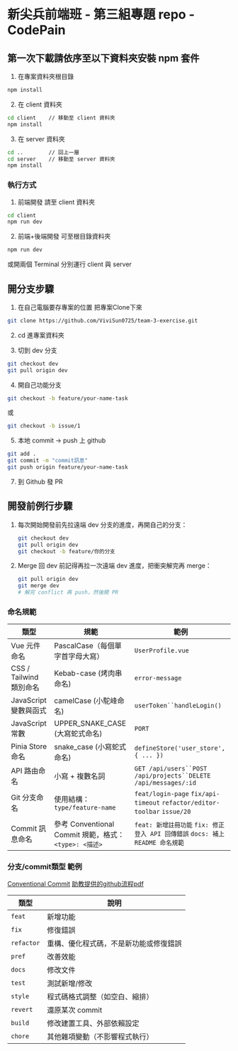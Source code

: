 # 新尖兵前端班 - 第三組專題 repo - CodePain 

## 第一次下載請依序至以下資料夾安裝 npm 套件

1. 在專案資料夾根目錄

```bash
npm install
```

2. 在 client 資料夾

```bash
cd client    // 移動至 client 資料夾
npm install
```

3. 在 server 資料夾
```bash
cd ..        // 回上一層
cd server    // 移動至 server 資料夾
npm install  
```

### 執行方式

1. 前端開發
請至 client 資料夾

```bash
cd client
npm run dev
```

2. 前端+後端開發
可至根目錄資料夾
```bash
npm run dev
```
或開兩個 Terminal 分別運行 client 與 server

## 開分支步驟

1. 在自己電腦要存專案的位置 把專案Clone下來

```bash
git clone https://github.com/ViviSun0725/team-3-exercise.git
```

2. cd 進專案資料夾

3. 切到 dev 分支

```bash
git checkout dev
git pull origin dev
```

4. 開自己功能分支

```bash
git checkout -b feature/your-name-task
```

或

```bash
git checkout -b issue/1
```



5. 本地 commit → push 上 github

```bash
git add .
git commit -m "commit訊息"
git push origin feature/your-name-task
```

7. 到 Github 發 PR

## 開發前例行步驟

1. 每次開始開發前先拉遠端 dev 分支的進度，再開自己的分支：

   ```bash
   git checkout dev
   git pull origin dev
   git checkout -b feature/你的分支
   ```

2. Merge 回 dev 前記得再拉一次遠端 dev 進度，把衝突解完再 merge：

   ```bash
   git pull origin dev
   git merge dev
   # 解完 conflict 再 push，然後開 PR
   ```
### 命名規範



| 類型                    | 規範                             | 範例                                                           |
| ----------------------- | -------------------------------- | -------------------------------------------------------------- |
| Vue 元件命名            | PascalCase（每個單字首字母大寫） | `UserProfile.vue`                                              |
| CSS / Tailwind 類別命名 | Kebab-case (烤肉串命名)          | `error-message`                                                |
| JavaScript 變數與函式   | camelCase  (小駝峰命名)          | `userToken``handleLogin()`                                     |
| JavaScript 常數         | UPPER_SNAKE_CASE (大寫蛇式命名)  | `PORT`                                                         |
| Pinia Store 命名        | snake_case (小寫蛇式命名)        | `defineStore('user_store', { ... })`                           |
| API 路由命名            | 小寫 + 複數名詞                  | `GET /api/users``POST /api/projects``DELETE /api/messages/:id` |
| Git 分支命名            | 使用結構：`type/feature-name`    | `feat/login-page` `fix/api-timeout` `refactor/editor-toolbar`  `issue/20`  |
| Commit 訊息命名    |  參考 Conventional Commit 規範，格式：`<type>: <描述>`    | `feat: 新增註冊功能` `fix: 修正登入 API 回傳錯誤` `docs: 補上 README 命名規範`    |



### 分支/commit類型 範例

[Conventional Commit](https://www.conventionalcommits.org/en/v1.0.0/)
[助教提供的github流程pdf](https://drive.google.com/file/d/15vxFHq6fgofokIE4NoyUlqnlQ7L1g4bJ/view)

| 類型       | 說明                                   |
| ---------- | -------------------------------------- |
| `feat`     | 新增功能                               |
| `fix`      | 修復錯誤                               |
| `refactor` | 重構、優化程式碼，不是新功能或修復錯誤 |
| `pref`     | 改善效能                               |
| `docs`     | 修改文件                               |
| `test`     | 測試新增/修改                          |
| `style`    | 程式碼格式調整（如空白、縮排）         |
| `revert`   | 還原某次 commit                        |
| `build`    | 修改建置工具、外部依賴設定             |
| `chore`    | 其他雜項變動（不影響程式執行）         |

